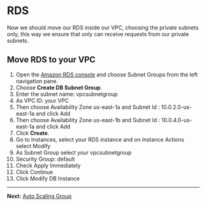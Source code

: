# RDS

Now we should move our RDS inside our VPC, choosing the private subnets only, this way we ensure that only can receive requests from our private subnets.

## Move RDS to your VPC
1. Open the [Amazon RDS console](https://console.aws.amazon.com/rds) and choose Subnet Groups from the left navigation pane.
2. Choose **Create DB Subnet Group**.
3. Enter the subnet name: vpcsubnetgroup
4. As VPC ID: your VPC
5. Then choose Availability Zone us-east-1a and Subnet Id : 10.0.2.0-us-east-1a and click Add
6. Then choose Availability Zone us-east-1b and Subnet Id : 10.0.4.0-us-east-1a and click Add
7. Click **Create**.
8. Go to Instances, select your RDS instance and on Instance Actions select Modify
9. As Subnet Group select your vpcsubnetgroup
10. Security Group: default
11. Check Apply Immediately
12. Click Continue
13. Click Modify DB Instance

---
**Next:** [Auto Scaling Group](/workshop/vpc-subnets-bastion/06-auto-scaling-group.md)
